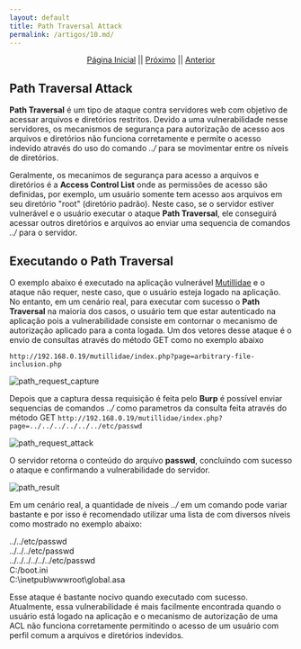 ```yaml
---
layout: default
title: Path Traversal Attack
permalink: /artigos/10.md/
---
```

  
  
<p align="center">
 <a href="https://carineconstantino.github.io/cybersecurity/">Página Inicial</a>
 || 
 <a href="https://carineconstantino.github.io/cybersecurity/">Próximo</a>  
 || 
 <a href="https://carineconstantino.github.io/cybersecurity/artigos/09.md">Anterior</a>   
</p>

## Path Traversal Attack

**Path Traversal** é um tipo de ataque contra servidores web com objetivo de acessar arquivos e diretórios restritos. Devido a uma vulnerabilidade nesse servidores, os mecanismos de segurança para autorização de acesso aos arquivos e diretórios não funciona corretamente e permite o acesso indevido através do uso do comando _../_ para se movimentar entre os níveis de diretórios. 

Geralmente, os mecanimos de segurança para acesso a arquivos e diretórios é a **Access Control List** onde as permissões de acesso são definidas, por exemplo, um usuário somente tem acesso aos arquivos em seu diretório "root" (diretório padrão). Neste caso, se o servidor estiver vulnerável e o usuário executar o ataque **Path Traversal**, ele conseguirá acessar outros diretórios e arquivos ao enviar uma sequencia de comandos _../_ para o servidor. 


## Executando o Path Traversal

O exemplo abaixo é executado na aplicação vulnerável [Mutillidae](https://github.com/webpwnized/mutillidae) e o ataque não requer, neste caso, que o usuário esteja logado na aplicação. No entanto, em um cenário real, para executar com sucesso o **Path Traversal** na maioria dos casos, o usuário tem que estar autenticado na aplicação pois a vulnerabilidade consiste em contornar o mecanismo de autorização aplicado para a conta logada. Um dos vetores desse ataque é o envio de consultas através do método GET como no exemplo abaixo 

```http://192.168.0.19/mutillidae/index.php?page=arbitrary-file-inclusion.php```

![path_request_capture](https://carineconstantino.github.io/cybersecurity/artigos/imagens/path_request_capture.png)

Depois que a captura dessa requisição é feita pelo **Burp** é possível enviar sequencias de comandos _../_ como parametros da consulta feita através do método GET ```http://192.168.0.19/mutillidae/index.php?page=../../../../../../etc/passwd```

![path_request_attack](https://carineconstantino.github.io/cybersecurity/artigos/imagens/path_request_attack.png)

O servidor retorna o conteúdo do arquivo **passwd**, concluíndo com sucesso o ataque e confirmando a vulnerabilidade do servidor. 

![path_result](https://carineconstantino.github.io/cybersecurity/artigos/imagens/path_result.png)

Em um cenário real, a quantidade de níveis _../_ em um comando pode variar bastante e por isso é recomendado utilizar uma lista de com diversos níveis como mostrado no exemplo abaixo: 

../../etc/passwd  
../../../etc/passwd  
../../../../../../etc/passwd  
C:/boot.ini  
C:\inetpub\wwwroot\global.asa

Esse ataque é bastante nocivo quando executado com sucesso. Atualmente, essa vulnerabilidade é mais facilmente encontrada quando o usuário está logado na aplicação e o mecanismo de autorização de uma ACL não funciona corretamente permitindo o acesso de um usuário com perfil comum a arquivos e diretórios indevidos. 


